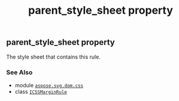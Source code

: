 ﻿---
title: parent_style_sheet property
second_title: Aspose.SVG for Python via .NET API References
description: 
type: docs
weight: 60
url: /python-net/aspose.svg.dom.css/icssmarginrule/parent_style_sheet/
is_root: false
---

## parent_style_sheet property


The style sheet that contains this rule.

### See Also
* module [`aspose.svg.dom.css`](../../)
* class [`ICSSMarginRule`](/svg/python-net/aspose.svg.dom.css/icssmarginrule)

